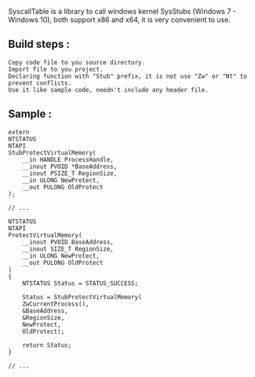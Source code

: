 SyscallTable is a library to call windows kernel SysStubs (Windows 7 - Windows 10), 
both support x86 and x64, it is very convenient to use.

## Build steps :
	Copy code file to you source directory.
	Import file to you project. 
	Declaring function with "Stub" prefix, it is not use "Zw" or "Nt" to prevent conflicts.
	Use it like sample code, needn't include any header file.
	
## Sample :

	extern
	NTSTATUS
	NTAPI
	StubProtectVirtualMemory(
	    __in HANDLE ProcessHandle,
	    __inout PVOID *BaseAddress,
	    __inout PSIZE_T RegionSize,
	    __in ULONG NewProtect,
	    __out PULONG OldProtect
	);

	// ...
		
	NTSTATUS
	NTAPI
	ProtectVirtualMemory(
	    __inout PVOID BaseAddress,
	    __inout SIZE_T RegionSize,
	    __in ULONG NewProtect,
	    __out PULONG OldProtect
	)
	{
	    NTSTATUS Status = STATUS_SUCCESS;

	    Status = StubProtectVirtualMemory(
		ZwCurrentProcess(),
		&BaseAddress,
		&RegionSize,
		NewProtect,
		OldProtect);

	    return Status;
	}

	// ...
	
